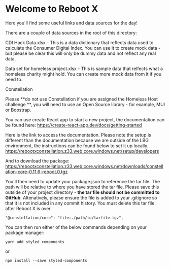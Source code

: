 # Welcome to Reboot X

Here you'll find some useful links and data sources for the day!

There are a couple of data sources in the root of this directory:

CDI Hack Data.xlsx - This is a data dictionary that reflects data used to calculate the Consumer Digital Index. You can use it to create mock data - but please be clear this will only be dummy data and not reflect any real data.

Data set for homeless project.xlsx - This is sample data that relfects what a homeless charity might hold. You can create more mock data from it if you need to.

Constellation

Please **do not use Constellation if you are assigned the Homeless Host challenge **, you will need to use an Open Source library - for example, MUI or Boostrap.

You can use create React app to start a new project, the documentation can be found here:
https://create-react-app.dev/docs/getting-started

Here is the link to access the documentation. Please note the setup is different than the documentation because we are outside of the LBG environment, the instructions can be found below to set it up locally.
https://rebootxconstellation.z33.web.core.windows.net/setup/developers

And to download the package:
https://rebootxconstellation.z33.web.core.windows.net/downloads/constellation-core-0.11.6-reboot.0.tgz

You'll then need to update your package.json to reference the tar file. The path will be relative to where you have stored the tar file. Please save this outside of your project directory - **the tar file should not be committed to GitHub**. Altenatively, please ensure the file is added to your .gitignore so that it is not included in any commit history. You must delete this tar file after Reboot X is over.

    "@constellation/core": "file:./path/to/tarfile.tgz",

You can then run either of the below commands depending on your package manager:

    yarn add styled components
    
or
    
    npm install --save styled-components

    







